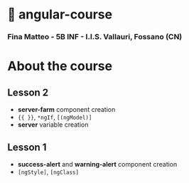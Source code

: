 # :page_facing_up: angular-course

### Fina Matteo - 5B INF - I.I.S. Vallauri, Fossano (CN)

# About the course

## Lesson 2

* **server-farm** component creation
* `{{ }}`, `*ngIf`, `[(ngModel)]`
* **server** variable creation

## Lesson 1

* **success-alert** and **warning-alert** component creation 
* `[ngStyle]`, `[ngClass]`
